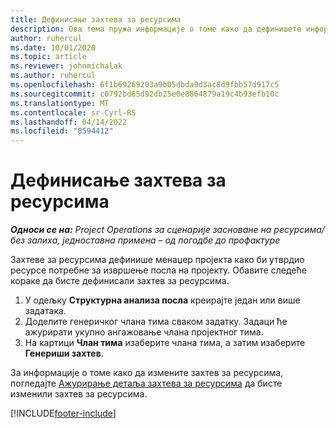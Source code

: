 ```yaml
---
title: Дефинисање захтева за ресурсима
description: Ова тема пружа информације о томе како да дефинишете информације захтева за ресурсима.
author: ruhercul
ms.date: 10/01/2020
ms.topic: article
ms.reviewer: johnmichalak
ms.author: ruhercul
ms.openlocfilehash: 6f1b69269203a9b05dbda9d3ac8d9fbb57d917c5
ms.sourcegitcommit: c0792bd65d92db25e0e8864879a19c4b93efb10c
ms.translationtype: MT
ms.contentlocale: sr-Cyrl-RS
ms.lasthandoff: 04/14/2022
ms.locfileid: "8594412"
---
```

# <a name="define-resource-requirements"></a>Дефинисање захтева за ресурсима

_**Односи се на:** Project Operations за сценарије засноване на ресурсима/без залиха, једноставна примена – од погодбе до профактуре_

Захтеве за ресурсима дефинише менаџер пројекта како би утврдио ресурсе потребне за извршење посла на пројекту. Обавите следеће кораке да бисте дефинисали захтев за ресурсима.

1.  У одељку **Структурна анализа посла** креирајте један или више задатака.
2.  Доделите генеричког члана тима сваком задатку. Задаци ће ажурирати укупно ангажовање члана пројектног тима.
3.  На картици **Члан тима** изаберите члана тима, а затим изаберите **Генериши захтев**.

За информације о томе како да измените захтев за ресурсима, погледајте [Ажурирање детаља захтева за ресурсима](define-resource-requirements.md) да бисте изменили захтев за ресурсима.

[!INCLUDE[footer-include](../includes/footer-banner.md)]